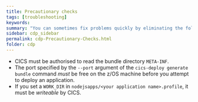 ```yaml
---
title: Precautionary checks
tags: [troubleshooting]
keywords: 
summary: "You can sometimes fix problems quickly by eliminating the following possible causes instead of individually tracing their origins through several log files."
sidebar: cdp_sidebar
permalink: cdp-Precautionary-Checks.html
folder: cdp
---
```


* CICS must be authorised to read the bundle directory `META-INF`.
* The port specified by the `--port` argument of the `cics-deploy generate bundle` command *must* be free on the z/OS machine before you attempt to deploy an application. 
* If you set a `WORK_DIR` in `nodejsapps/<your application name>.profile`, it must be *writeable* by CICS.